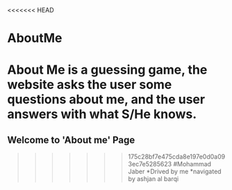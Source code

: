 <<<<<<< HEAD
# AboutMe
About Me is a guessing game, the website asks the user some questions about me, and the user answers with what S/He knows.
=======
## Welcome to 'About me' Page
>>>>>>> 175c28bf7e475cda8e197e0d0a093ec7e5285623
#Mohammad Jaber
*Drived by me 
*navigated by ashjan al barqi